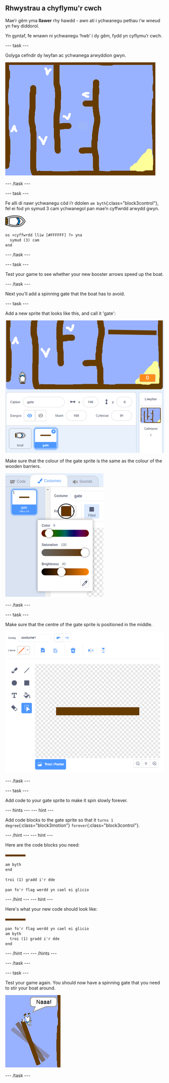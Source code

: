 ## Rhwystrau a chyflymu'r cwch

Mae’r gêm yma **llawer** rhy hawdd - awn ati i ychwanegu pethau i’w wneud yn fwy diddorol.

Yn gyntaf, fe wnawn ni ychwanegu ‘hwb’ i dy gêm, fydd yn cyflymu’r cwch.

\--- task \---

Golyga cefndir dy lwyfan ac ychwanega arwyddion gwyn.

![sgrinlun](images/boat-boost.png)

\--- /task \---

\--- task \---

Fe alli di nawr ychwanegu côd i’r ddolen `am byth`{:class="block3control"}, fel ei fod yn symud 3 cam ychwanegol pan mae’n cyffwrdd arwydd gwyn.

![boat-sprite](images/boat_resize.png)

```blocks3
os <cyffwrdd lliw [#FFFFFF] ?> yna 
  symud (3) cam
end
```

\--- /task \---

\--- task \---

Test your game to see whether your new booster arrows speed up the boat.

\--- /task \---

Next you'll add a spinning gate that the boat has to avoid.

\--- task \---

Add a new sprite that looks like this, and call it 'gate':

![screenshot](images/boat-gate.png)

Make sure that the colour of the gate sprite is the same as the colour of the wooden barriers.

![screenshot](images/brown-hsv.png)

\--- /task \---

\--- task \---

Make sure that the centre of the gate sprite is positioned in the middle.

![screenshot](images/boat-center.png)

\--- /task \---

\--- task \---

Add code to your gate sprite to make it spin slowly forever.

\--- hints \--- \--- hint \---

Add code blocks to the gate sprite so that it `turns 1 degree`{:class="block3motion"} `forever`{:class="block3control"}.

\--- /hint \--- \--- hint \---

Here are the code blocks you need:

![gate](images/gate.png)

```blocks3
am byth
end

troi (1) gradd i'r dde

pan fo'r flag werdd yn cael ei glicio
```

\--- /hint \--- \--- hint \---

Here's what your new code should look like:

![gate](images/gate.png)

```blocks3
pan fo'r flag werdd yn cael ei glicio
am byth 
  troi (1) gradd i'r dde
end
```

\--- /hint \--- \--- /hints \---

\--- /task \---

\--- task \---

Test your game again. You should now have a spinning gate that you need to stir your boat around.

![screenshot](images/boat-gate-test.png)

\--- /task \---